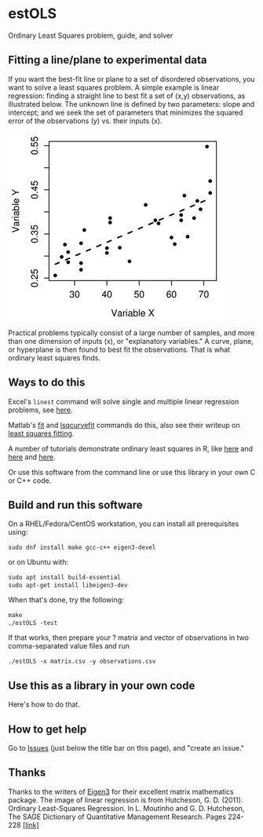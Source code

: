 # estOLS
Ordinary Least Squares problem, guide, and solver

## Fitting a line/plane to experimental data
If you want the best-fit line or plane to a set of disordered observations, you want to solve a least squares problem.
A simple example is linear regression: finding a straight line to best fit a set of (x,y) observations, as illustrated below. The unknown line is defined by two parameters: slope and intercept; and we seek the set of parameters that minimizes the squared error of the observations (y) vs. their inputs (x).

![linearregression](ols_example.png?raw=true "Linear regression sample")

Practical problems typically consist of a large number of samples, and more than one dimension of inputs (x), or "explanatory variables." A curve, plane, or hyperplane is then found to best fit the observations. That is what ordinary least squares finds.

## Ways to do this
Excel's `linest` command will solve single and multiple linear regression problems, see [here](https://support.microsoft.com/en-us/office/linest-function-84d7d0d9-6e50-4101-977a-fa7abf772b6d).

Matlab's [fit](https://www.mathworks.com/help/curvefit/fit.html) and [lsqcurvefit](https://www.mathworks.com/help/optim/ug/lsqcurvefit.html) commands do this, also see their writeup on [least squares fitting](https://www.mathworks.com/help/curvefit/least-squares-fitting.html).

A number of tutorials demonstrate ordinary least squares in R, like [here](https://www.r-econometrics.com/methods/ols/) and [here](https://www.r-bloggers.com/2017/07/ordinary-least-squares-ols-linear-regression-in-r/) and [here](https://www.ssc.wisc.edu/sscc/pubs/RFR/RFR_Regression.html).

Or use this software from the command line or use this library in your own C or C++ code.

## Build and run this software
On a RHEL/Fedora/CentOS workstation, you can install all prerequisites using:

	sudo dnf install make gcc-c++ eigen3-devel

or on Ubuntu with:

	sudo apt install build-essential
	sudo apt-get install libeigen3-dev

When that's done, try the following:

	make
	./estOLS -test

If that works, then prepare your ? matrix and vector of observations in two comma-separated value files and run

	./estOLS -x matrix.csv -y observations.csv

## Use this as a library in your own code
Here's how to do that.

## How to get help
Go to [Issues](https://github.com/markstock/estOLS/issues) (just below the title bar on this page), and "create an issue."

## Thanks
Thanks to the writers of [Eigen3](https://eigen.tuxfamily.org/dox/index.html) for their excellent matrix mathematics package.
The image of linear regression is from Hutcheson, G. D. (2011). Ordinary Least-Squares Regression. In L. Moutinho and G. D.
Hutcheson, The SAGE Dictionary of Quantitative Management Research. Pages 224-228 [[link]](https://datajobs.com/data-science-repo/OLS-Regression-[GD-Hutcheson].pdf)
